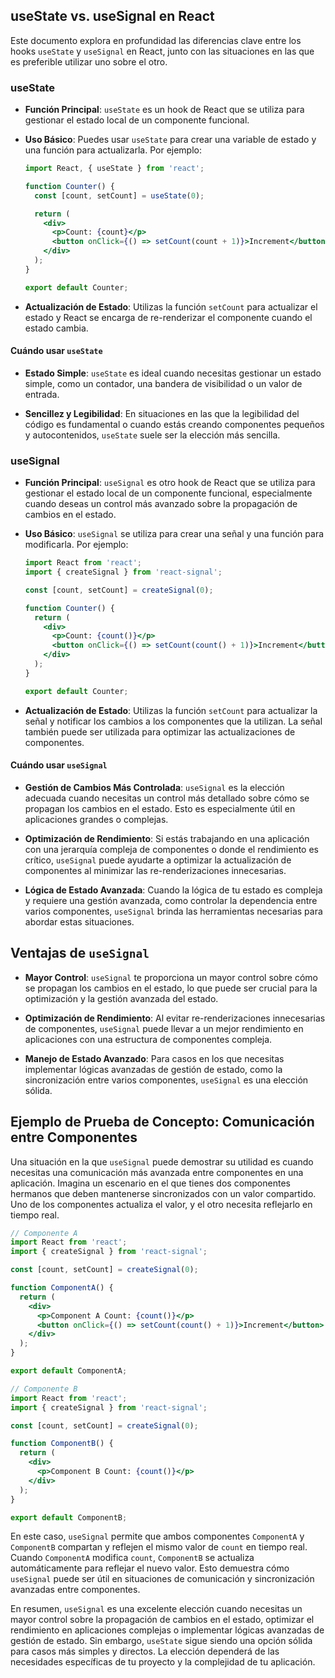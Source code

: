 ## useState vs. useSignal en React

Este documento explora en profundidad las diferencias clave entre los hooks `useState` y `useSignal` en React, junto con las situaciones en las que es preferible utilizar uno sobre el otro.

### useState

- **Función Principal**: `useState` es un hook de React que se utiliza para gestionar el estado local de un componente funcional.

- **Uso Básico**: Puedes usar `useState` para crear una variable de estado y una función para actualizarla. Por ejemplo:

  ```jsx
  import React, { useState } from 'react';

  function Counter() {
    const [count, setCount] = useState(0);

    return (
      <div>
        <p>Count: {count}</p>
        <button onClick={() => setCount(count + 1)}>Increment</button>
      </div>
    );
  }

  export default Counter;
  ```

- **Actualización de Estado**: Utilizas la función `setCount` para actualizar el estado y React se encarga de re-renderizar el componente cuando el estado cambia.

#### Cuándo usar `useState`

- **Estado Simple**: `useState` es ideal cuando necesitas gestionar un estado simple, como un contador, una bandera de visibilidad o un valor de entrada.

- **Sencillez y Legibilidad**: En situaciones en las que la legibilidad del código es fundamental o cuando estás creando componentes pequeños y autocontenidos, `useState` suele ser la elección más sencilla.

### useSignal

- **Función Principal**: `useSignal` es otro hook de React que se utiliza para gestionar el estado local de un componente funcional, especialmente cuando deseas un control más avanzado sobre la propagación de cambios en el estado.

- **Uso Básico**: `useSignal` se utiliza para crear una señal y una función para modificarla. Por ejemplo:

  ```jsx
  import React from 'react';
  import { createSignal } from 'react-signal';

  const [count, setCount] = createSignal(0);
  
  function Counter() {
    return (
      <div>
        <p>Count: {count()}</p>
        <button onClick={() => setCount(count() + 1)}>Increment</button>
      </div>
    );
  }

  export default Counter;
  ```

- **Actualización de Estado**: Utilizas la función `setCount` para actualizar la señal y notificar los cambios a los componentes que la utilizan. La señal también puede ser utilizada para optimizar las actualizaciones de componentes.

#### Cuándo usar `useSignal`

- **Gestión de Cambios Más Controlada**: `useSignal` es la elección adecuada cuando necesitas un control más detallado sobre cómo se propagan los cambios en el estado. Esto es especialmente útil en aplicaciones grandes o complejas.

- **Optimización de Rendimiento**: Si estás trabajando en una aplicación con una jerarquía compleja de componentes o donde el rendimiento es crítico, `useSignal` puede ayudarte a optimizar la actualización de componentes al minimizar las re-renderizaciones innecesarias.

- **Lógica de Estado Avanzada**: Cuando la lógica de tu estado es compleja y requiere una gestión avanzada, como controlar la dependencia entre varios componentes, `useSignal` brinda las herramientas necesarias para abordar estas situaciones.

## Ventajas de `useSignal`

- **Mayor Control**: `useSignal` te proporciona un mayor control sobre cómo se propagan los cambios en el estado, lo que puede ser crucial para la optimización y la gestión avanzada del estado.

- **Optimización de Rendimiento**: Al evitar re-renderizaciones innecesarias de componentes, `useSignal` puede llevar a un mejor rendimiento en aplicaciones con una estructura de componentes compleja.

- **Manejo de Estado Avanzado**: Para casos en los que necesitas implementar lógicas avanzadas de gestión de estado, como la sincronización entre varios componentes, `useSignal` es una elección sólida.

## Ejemplo de Prueba de Concepto: Comunicación entre Componentes

Una situación en la que `useSignal` puede demostrar su utilidad es cuando necesitas una comunicación más avanzada entre componentes en una aplicación. Imagina un escenario en el que tienes dos componentes hermanos que deben mantenerse sincronizados con un valor compartido. Uno de los componentes actualiza el valor, y el otro necesita reflejarlo en tiempo real.

```jsx
// Componente A
import React from 'react';
import { createSignal } from 'react-signal';

const [count, setCount] = createSignal(0);

function ComponentA() {
  return (
    <div>
      <p>Component A Count: {count()}</p>
      <button onClick={() => setCount(count() + 1)}>Increment</button>
    </div>
  );
}

export default ComponentA;
```

```jsx
// Componente B
import React from 'react';
import { createSignal } from 'react-signal';

const [count, setCount] = createSignal(0);

function ComponentB() {
  return (
    <div>
      <p>Component B Count: {count()}</p>
    </div>
  );
}

export default ComponentB;
```

En este caso, `useSignal` permite que ambos componentes `ComponentA` y `ComponentB` compartan y reflejen el mismo valor de `count` en tiempo real. Cuando `ComponentA` modifica `count`, `ComponentB` se actualiza automáticamente para reflejar el nuevo valor. Esto demuestra cómo `useSignal` puede ser útil en situaciones de comunicación y sincronización avanzadas entre componentes.

En resumen, `useSignal` es una excelente elección cuando necesitas un mayor control sobre la propagación de cambios en el estado, optimizar el rendimiento en aplicaciones complejas o implementar lógicas avanzadas de gestión de estado. Sin embargo, `useState` sigue siendo una opción sólida para casos más simples y directos. La elección dependerá de las necesidades específicas de tu proyecto y la complejidad de tu aplicación. 
